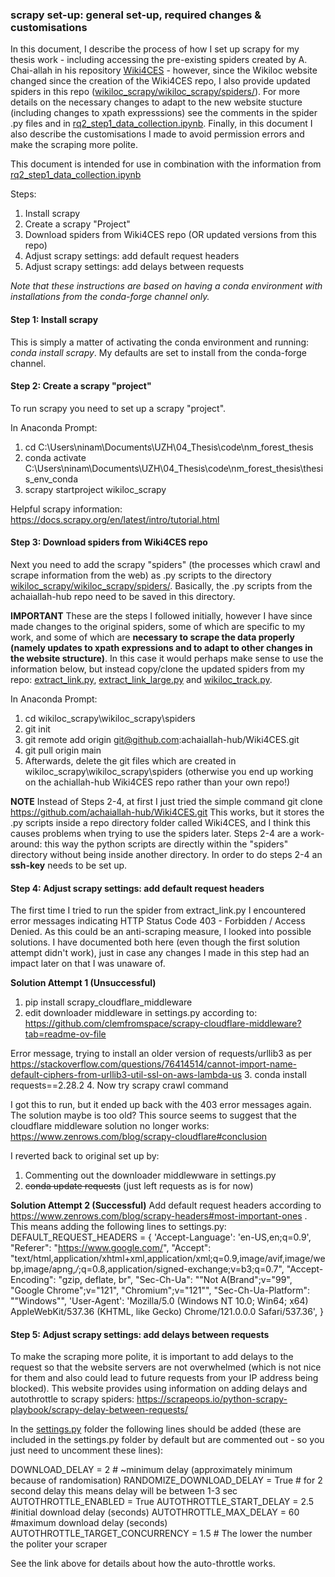 ### scrapy set-up: general set-up, required changes & customisations

In this document, I describe the process of how I set up scrapy for my thesis work - including accessing the pre-existing spiders created by A. Chai-allah in his repository [Wiki4CES](https://github.com/achaiallah-hub/Wiki4CES) - however, since the Wikiloc website changed since the creation of the Wiki4CES repo, I also provide updated spiders in this repo ([wikiloc_scrapy/wikiloc_scrapy/spiders/](wikiloc_scrapy/wikiloc_scrapy/spiders/)). For more details on the necessary changes to adapt to the new website stucture (including changes to xpath expresssions) see the comments in the spider .py files and in [rq2_step1_data_collection.ipynb](rq2_step1_data_collection.ipynb). Finally, in this document I also describe the customisations I made to avoid permission errors and make the scraping more polite.

This document is intended for use in combination with the information from [rq2_step1_data_collection.ipynb](rq2_step1_data_collection.ipynb)

Steps:
1. Install scrapy
2. Create a scrapy "Project"
3. Download spiders from Wiki4CES repo (OR updated versions from this repo)
4. Adjust scrapy settings: add default request headers 
5. Adjust scrapy settings: add delays between requests 

*Note that these instructions are based on having a conda environment with installations from the conda-forge channel only.*

#### Step 1: Install scrapy
This is simply a matter of activating the conda environment and running: *conda install scrapy*. My defaults are set to install from the conda-forge channel. 


#### Step 2: Create a scrapy "project"
To run scrapy you need to set up a scrapy "project". 

In Anaconda Prompt:

1. cd C:\Users\ninam\Documents\UZH\04_Thesis\code\nm_forest_thesis
2. conda activate C:\Users\ninam\Documents\UZH\04_Thesis\code\nm_forest_thesis\thesis_env_conda 
3. scrapy startproject wikiloc_scrapy

Helpful scrapy information: https://docs.scrapy.org/en/latest/intro/tutorial.html


#### Step 3: Download spiders from Wiki4CES repo
Next you need to add the scrapy "spiders" (the processes which crawl and scrape information from the web) as .py scripts to the directory [wikiloc_scrapy/wikiloc_scrapy/spiders/](wikiloc_scrapy/wikiloc_scrapy/spiders/). Basically, the .py scripts from the achaiallah-hub repo need to be saved in this directory. 

**IMPORTANT** These are the steps I followed initially, however I have since made changes to the original spiders, some of which are specific to my work, and some of which are **necessary to scrape the data properly (namely updates to xpath expressions and to adapt to other changes in the website structure)**. In this case it would perhaps make sense to use the information below, but instead copy/clone the updated spiders from my repo: [extract_link.py](wikiloc_scrapy/wikiloc_scrapy/spiders/extract_link.py), [extract_link_large.py](wikiloc_scrapy/wikiloc_scrapy/spiders/extract_link_large.py) and [wikiloc_track.py](wikiloc_scrapy/wikiloc_scrapy/spiders/wikiloc_track.py).

In Anaconda Prompt:

1. cd wikiloc_scrapy\wikiloc_scrapy\spiders
2. git init
3. git remote add origin git@github.com:achaiallah-hub/Wiki4CES.git
4. git pull origin main
5. Afterwards, delete the git files which are created in wikiloc_scrapy\wikiloc_scrapy\spiders (otherwise you end up working on the achiallah-hub Wiki4CES repo rather than your own repo!)

**NOTE** Instead of Steps 2-4, at first I just tried the simple command git clone https://github.com/achaiallah-hub/Wiki4CES.git This works, but it stores the .py scripts inside a repo directory folder called Wiki4CES, and I think this causes problems when trying to use the spiders later. Steps 2-4 are a work-around: this way the python scripts are directly within the "spiders" directory without being inside another directory. In order to do steps 2-4 an **ssh-key** needs to be set up. 


#### Step 4: Adjust scrapy settings: add default request headers 
The first time I tried to run the spider from extract_link.py I encountered error messages indicating HTTP Status Code 403 - Forbidden / Access Denied. As this could be an anti-scraping measure, I looked into possible solutions. I have documented both here (even though the first solution attempt didn't work), just in case any changes I made in this step had an impact later on that I was unaware of. 

**Solution Attempt 1 (Unsuccessful)**
1. pip install scrapy_cloudflare_middleware
2. edit downloader middleware in settings.py according to: https://github.com/clemfromspace/scrapy-cloudflare-middleware?tab=readme-ov-file

Error message, trying to install an older version of requests/urllib3 as per https://stackoverflow.com/questions/76414514/cannot-import-name-default-ciphers-from-urllib3-util-ssl-on-aws-lambda-us
3. conda install requests==2.28.2
4. Now try scrapy crawl command

I got this to run, but it ended up back with the 403 error messages again. The solution maybe is too old? This source seems to suggest that the cloudflare middleware solution no longer works: https://www.zenrows.com/blog/scrapy-cloudflare#conclusion

I reverted back to original set up by:
1. Commenting out the downloader middlewware in settings.py
2. ~~conda update requests~~ (just left requests as is for now)

**Solution Attempt 2 (Successful)**
Add default request headers according to https://www.zenrows.com/blog/scrapy-headers#most-important-ones . This means adding the following lines to settings.py:
DEFAULT_REQUEST_HEADERS = {
    'Accept-Language': 'en-US,en;q=0.9',
    "Referer": "https://www.google.com/",
    "Accept": "text/html,application/xhtml+xml,application/xml;q=0.9,image/avif,image/webp,image/apng,*/*;q=0.8,application/signed-exchange;v=b3;q=0.7",
    "Accept-Encoding": "gzip, deflate, br",
    "Sec-Ch-Ua": "\"Not A(Brand\";v=\"99\", \"Google Chrome\";v=\"121\", \"Chromium\";v=\"121\"",
    "Sec-Ch-Ua-Platform": "\"Windows\"",
    'User-Agent': 'Mozilla/5.0 (Windows NT 10.0; Win64; x64) AppleWebKit/537.36 (KHTML, like Gecko) Chrome/121.0.0.0 Safari/537.36',
        }


#### Step 5: Adjust scrapy settings: add delays between requests 
To make the scraping more polite, it is important to add delays to the request so that the website servers are not overwhelmed (which is not nice for them and also could lead to future requests from your IP address being blocked). This website provides using information on adding delays and autothrottle to scrapy spiders: https://scrapeops.io/python-scrapy-playbook/scrapy-delay-between-requests/

In the [settings.py](wikiloc_scrapy/wikiloc_scrapy/settings.py) folder the following lines should be added (these are included in the settings.py folder by default but are commented out - so you just need to uncomment these lines):

DOWNLOAD_DELAY = 2 # ~minimum delay (approximately minimum because of randomisation)
RANDOMIZE_DOWNLOAD_DELAY = True # for 2 second delay this means delay will be between 1-3 sec
AUTOTHROTTLE_ENABLED = True 
AUTOTHROTTLE_START_DELAY = 2.5 #initial download delay (seconds)
AUTOTHROTTLE_MAX_DELAY = 60 #maximum download delay (seconds)
AUTOTHROTTLE_TARGET_CONCURRENCY = 1.5 # The lower the number the politer your scraper

See the link above for details about how the auto-throttle works.



